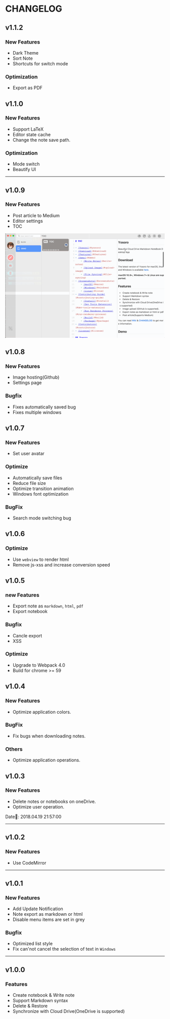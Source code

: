 # CHANGELOG

## v1.1.2

### New Features

- Dark Theme
- Sort Note
- Shortcuts for switch mode

### Optimization

- Export as PDF

## v1.1.0

### New Features

- Support LaTeX
- Editor state cache
- Change the note save path.

### Optimization

- Mode switch
- Beautify UI

----

## v1.0.9

### New Features

- Post article to Medium
- Editor settings
- TOC

![2018-09-02.00.43.19-toc.gif](https://raw.githubusercontent.com/IceEnd/Yosoro-Img/img/yosoro/2018-09-02.00.43.19-toc.gif)

## v1.0.8

### New Features

- Image hosting(Github)
- Settings page

### Bugfix

- Fixes automatically saved bug
- Fixes multiple windows

## v1.0.7

### New Features

- Set user avatar

### Optimize

- Automatically save files
- Reduce file size
- Optimize transition animation
- Windows font optimization

### BugFix

- Search mode switching bug

## v1.0.6

### Optimize

- Use `webview` to render html
- Remove js-xss and increase conversion speed

## v1.0.5

### new Features

- Export note as `markdown`, `html`, `pdf`
- Export notebook

### Bugfix

- Cancle export
- XSS

### Optimize

- Upgrade to Webpack 4.0
- Build for chrome >= 59

## v1.0.4

### New Features

- Optimize application colors.

### BugFix

- Fix bugs when downloading notes.

### Others

- Optimize application operations.

## v1.0.3

### New Features

- Delete notes or notebooks on oneDrive.
- Optimize user operation.

Date: 2018.04.19 21:57:00

----
## v1.0.2

### New Features

- Use CodeMirror

----

## v1.0.1

### New Features

- Add Update Notification
- Note export as markdown or html
- Disable menu items are set in grey

### Bugfix

- Optimized list style
- Fix can'not cancel the selection of text in `Windows`


----

## v1.0.0

### Features

- Create notebook & Write note
- Support Markdown syntax
- Delete & Restore
- Synchronize with Cloud Drive(OneDrive is supported)
